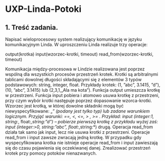 # UXP-Linda-Potoki

## 1. Treść zadania. 

Napisać wieloprocesowy system realizujący komunikację w języku komunikacyjnym Linda. W uproszczeniu Linda realizuje trzy operacje: 

output(krotka) 
input(wzorzec-krotki, timeout) 
read_from(wzorzec-krotki, timeout) 

Komunikacja między-procesowa w Lindzie realizowana jest poprzez wspólną dla wszystkich procesów przestrzeń krotek. Krotki są arbitralnymi tablicami dowolnej długości składającymi się z elementów 3 typów podstawowych: string, integer, float. Przykłady krotek: (1, ”abc”, 3.1415, ”d”), (10, ”abc”, 3.1415) lub (2,3,1,„Ala ma kota”). Funkcja output umieszcza krotkę w przestrzeni. Funkcja input pobiera i atomowo usuwa krotkę z przestrzeni, przy czym wybór krotki następuje poprzez dopasowanie wzorca-krotki. Wzorzec jest krotką, w której dowolne składniki mogą być niewyspecyfikowane: „*” (podany jest tylko typ) lub zadane warunkiem logicznym. Przyjąć warunki: ==, <, <=, > , >= . Przykład: input (integer:1, string:*, float:*,string:”d”) – pobierze pierwszą krotkę z przykładu wyżej zaś: input (integer:>0, string:”abc”, float:*,string:*) drugą. Operacja read_from działa tak samo jak input, lecz nie usuwa krotki z przestrzeni. Operacje read_from i input zawsze zwracają jedną krotkę. W przypadku gdy wyspecyfikowana krotka nie istnieje operacje read_from i input zawieszają się do czasu pojawienia się oczekiwanej danej. Zrealizować przestrzeń krotek przy pomocy potoków nienazwanych. 
